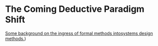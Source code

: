 # The Coming Deductive Paradigm Shift

[Some background on the ingress of formal methods intosystems design
methods.](https://x.com/i/grok/share/7yV5cTt9u2Q8bxGM73bVlEMHF))